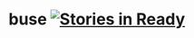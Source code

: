 buse
[![Stories in Ready](https://badge.waffle.io/luizrogeriocn/buse.png?label=ready)](http://waffle.io/luizrogeriocn/buse)
====
